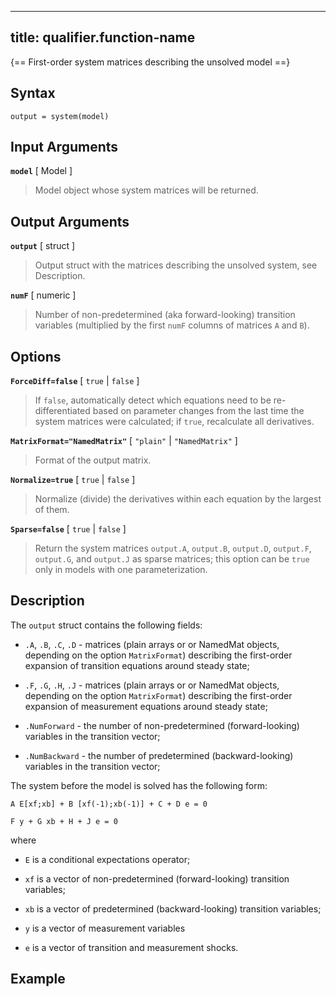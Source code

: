 
---
title: qualifier.function-name
---

{== First-order system matrices describing the unsolved model ==}


## Syntax

    output = system(model)


## Input Arguments

__`model`__ [ Model ] 
> 
> Model object whose system matrices will be
> returned.
> 

## Output Arguments

__`output`__ [ struct ]
>
> Output struct with the matrices describing the unsolved system, see
> Description.
>


__`numF`__ [ numeric ] 
>
> Number of non-predetermined (aka forward-looking) transition variables
> (multiplied by the first `numF` columns of matrices `A` and `B`).
> 

## Options

__`ForceDiff=false`__ [ `true` | `false` ] 
> 
> If `false`, automatically detect which equations need to be
> re-differentiated based on parameter changes from the last time the
> system matrices were calculated; if `true`, recalculate all derivatives.
> 

__`MatrixFormat="NamedMatrix"`__ [ `"plain"` | `"NamedMatrix"` ]
>
> Format of the output matrix.
>

__`Normalize=true`__ [ `true` | `false` ]
>
> Normalize (divide) the derivatives within each equation by the largest of
> them.
>

__`Sparse=false`__ [ `true` | `false` ] 
> 
> Return the system matrices `output.A`, `output.B`, `output.D`,
> `output.F`, `output.G`, and `output.J` as sparse matrices; this option
> can be `true` only in models with one parameterization.
> 


## Description

The `output` struct contains the following fields:

* `.A`, `.B`, `.C`, `.D` - matrices (plain arrays or or NamedMat objects,
  depending on the option `MatrixFormat`) describing the first-order
  expansion of transition equations around steady state;

* `.F`, `.G`, `.H`, `.J` - matrices (plain arrays or or NamedMat objects,
  depending on the option `MatrixFormat`) describing the first-order
  expansion of measurement equations around steady state;

* `.NumForward` - the number of non-predetermined (forward-looking)
  variables in the transition vector;

* `.NumBackward` - the number of predetermined (backward-looking)
  variables in the transition vector;


The system before the model is solved has the following form:

    A E[xf;xb] + B [xf(-1);xb(-1)] + C + D e = 0

    F y + G xb + H + J e = 0

where 

* `E` is a conditional expectations operator;

* `xf` is a vector of non-predetermined (forward-looking) transition
  variables;

* `xb` is a vector of predetermined (backward-looking) transition
  variables;

* `y` is a vector of measurement variables

* `e` is a vector of transition and measurement shocks.


## Example
